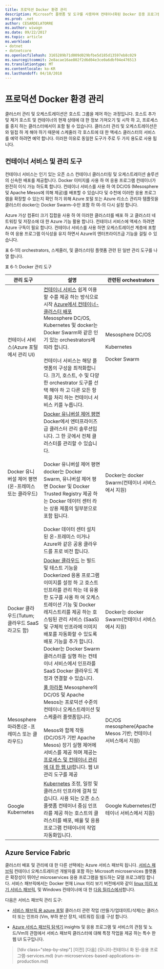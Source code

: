 ```yaml
---
title: 프로덕션 Docker 환경 관리
description: Microsoft 플랫폼 및 도구를 사용하여 컨테이너화된 Docker 응용 프로그램 수명 주기
ms.prod: .net
author: CESARDELATORRE
ms.author: wiwagn
ms.date: 09/22/2017
ms.topic: article
ms.workload:
- dotnet
- dotnetcore
ms.openlocfilehash: 3165289b71d009d029bfbe5d185d13597eb8c029
ms.sourcegitcommit: 2e8acae16ae802f2d6d04e3ce0a6dbf04e476513
ms.translationtype: MT
ms.contentlocale: ko-KR
ms.lasthandoff: 04/18/2018
---
```

# <a name="manage-production-docker-environments"></a>프로덕션 Docker 환경 관리

클러스터 관리 및 오케스트레이션은 호스트 그룹을 제어 하는 과정입니다. 호스트 추가 및 제거 호스트 및 컨테이너의 현재 상태에 대 한 정보 가져오기 및 시작 하 고, 프로세스를 중지 하는 클러스터에서이 포함 될 수 있습니다. 클러스터 관리 및 오케스트레이션은와 밀접 하 게 해야 하기 때문에 스케줄러 각 호스트에 대 한 액세스 클러스터의 서비스를 예약 하려면 예약 합니다. 이러한 이유로 동일한 도구가 주로 두 가지 용도로 사용 됩니다.

## <a name="container-service-and-management-tools"></a>컨테이너 서비스 및 관리 도구

컨테이너 서비스는 인기 있는 오픈 소스 컨테이너 클러스터링 및 오케스트레이션 솔루션의 신속한 배포를 제공합니다. Docker 이미지를 사용 하 여 응용 프로그램 컨테이너가 완전히 이식 가능 하도록 합니다. 컨테이너 서비스를 사용 하 여 DC/OS (Mesosphere 및 Apache Mesos에 의해 제공)를 배포할 수 있습니다 및 수천에 이러한 응용 프로그램을 확장할 수 있는지 확인 하기 위해 Azure 포털 또는 Azure 리소스 관리자 템플릿을 클러스터 docker는 Docker Swarm-수만 포함 하 여-의 다시 설정 합니다.

Azure 가상 컴퓨터 크기 집합을 사용 하 여 이러한 클러스터를 배포 하 고 클러스터 네트워킹 및 저장소에 대 한 Azure 기능 활용 합니다. 컨테이너 서비스에 액세스 하려면 Azure 구독이 필요 합니다. 컨테이너 서비스를 사용 하면 오케스트레이션 계층에 포함 하 여 응용 프로그램 이식성을 유지 하면서 Azure의 엔터프라이즈급 기능을 걸릴 수 있습니다.

표 6-1의 orchestrators, 스케줄러, 및 클러스터링 플랫폼 관련 된 일반 관리 도구를 나열 합니다.

표 6-1: Docker 관리 도구


| 관리 도구      | 설명           | 관련된 orchestrators |
|-----------------------|-----------------------|-----------------------|
| 컨테이너 서비스\(Azure 포털에서 관리 UI) | [컨테이너 서비스](https://azure.microsoft.com/en-us/services/container-service/) 쉽게 이용할 수를 제공 하는 방식으로 시작 [Azure에서 컨테이너-클러스터 배포](https://docs.microsoft.com/azure/container-service/dcos-swarm/container-service-deployment) Mesosphere DC/OS, Kubernetes 및 docker는 Docker Swarm와 같은 인기 있는 orchestrators에 따라 합니다. <br /><br /> 컨테이너 서비스는 해당 플랫폼의 구성을 최적화합니다. 크기, 호스트, 수 및 다양 한 orchestrator 도구를 선택 해야 하 고 다른 모든 항목을 처리 하는 컨테이너 서비스 키를 누릅니다. | Mesosphere DC/OS <br /><br /> Kubernetes <br /><br /> Docker Swarm |
| Docker 유니버설 제어 평면\(온-프레미스 또는 클라우드) | [Docker 유니버설 제어 평면](https://docs.docker.com/v1.11/ucp/overview/) Docker에서 엔터프라이즈급 클러스터 관리 솔루션입니다. 그 한 곳에서 전체 클러스터를 관리할 수 있습니다. <br /><br /> Docker 유니버설 제어 평면 docker는 Docker Swarm, 유니버설 제어 평면 Docker 및 Docker Trusted Registry 제공 하는 Docker 데이터 센터 라는 상용 제품의 일부분으로 포함 됩니다. <br /><br /> Docker 데이터 센터 설치 된 온-프레미스 이거나 Azure와 같은 공용 클라우드를 프로 비전 합니다. | Docker는 docker Swarm\(컨테이너 서비스에서 지원) |
| Docker 클라우드\(Tutum; 클라우드 SaaS 라고도 함) | [Docker 클라우드](https://docs.docker.com/docker-cloud/) 는 빌드 및 테스트 기능을 Dockerized 응용 프로그램 이미지를 설정 하 고 호스트 인프라를 관리 하는 데 유용한 도구를 사용 하 여 오케스트레이션 기능 및 Docker 레지스트리를 제공 하는 호스팅된 관리 서비스 (SaaS) 및 구체적 인프라에 이미지 배포를 자동화할 수 있도록 배포 기능을 추가 합니다. Docker는 Docker Swarm 클러스터를 실행 하는 컨테이너 서비스에서 인프라를 SaaS Docker 클라우드 계정과 연결할 수 있습니다. | Docker는 docker Swarm\(컨테이너 서비스에서 지원) |
| Mesosphere 마라톤\(온-프레미스 또는 클라우드) | [풀 마라톤](https://mesosphere.github.io/marathon/docs/marathon-ui.html) Mesosphere의 DC/OS 및 Apache Mesos는 프로덕션 수준의 컨테이너 오케스트레이션 및 스케줄러 플랫폼입니다. <br /><br /> Mesos와 함께 작동 (DC/OS가 기반 Apache Mesos) 장기 실행 제어에 서비스를 제공 하며 제공는 [프로세스 및 컨테이너 관리에 대 한 웹 UI](https://mesosphere.github.io/marathon/docs/marathon-ui.html)합니다. 웹 UI 관리 도구를 제공 | DC/OS mesosphere\(Apache Mesos 기반; 컨테이너 서비스에서 지원) |
| Google Kubernetes | [Kubernetes](http://kubernetes.io/docs/user-guide/ui/#dashboard-access) 조정, 일정 및 클러스터 인프라에 걸쳐 있습니다. 사용 되는 오픈 소스 플랫폼 컨테이너 중심 인프라를 제공 하는 호스트의 클러스터를 배포, 배율 및 응용 프로그램 컨테이너의 작업 자동화입니다. | Google Kubernetes\(컨테이너 서비스에서 지원) |

## <a name="azure-service-fabric"></a>Azure Service Fabric

클러스터 배포 및 관리에 대 한 다른 선택에는 Azure 서비스 패브릭 됩니다. [서비스 패브릭](https://azure.microsoft.com/en-us/services/service-fabric/) 컨테이너 오케스트레이션 개발자를 포함 하는 Microsoft microservices 플랫폼은 확장성이 뛰어난 microservices 응용 프로그램을 빌드하는 모델 프로그래밍 합니다. 서비스 패브릭에서는 Docker 현재 Linux 미리 보기 버전에서와 같이 [linux 미리 보기 서비스 패브릭](https://docs.microsoft.com/azure/service-fabric/service-fabric-deploy-anywhere), 및 Windows 컨테이너에 대 한 [다음 릴리스에서](https://docs.microsoft.com/azure/service-fabric/service-fabric-containers-overview)합니다.

다음은 서비스 패브릭 관리 도구:

-   [서비스 패브릭 용 azure 포털](https://docs.microsoft.com/azure/service-fabric/service-fabric-cluster-creation-via-portal) 클러스터 관련 작업 (만들기/업데이트/삭제)는 클러스터 또는 인프라 (Vm, 부하 분산 장치, 네트워킹 등)를 구성 합니다.

-   [Azure 서비스 패브릭 탐색기](https://docs.microsoft.com/azure/service-fabric/service-fabric-visualizing-your-cluster) insights 및 응용 프로그램 및 서비스의 관점 및 노드/Vm의 관점에서 서비스 패브릭 클러스터에 대해 특정 작업을 제공 하는 특수 한 웹 UI 도구입니다.


>[!div class="step-by-step"]
[이전] [다음] (모니터-컨테이너 화 된-응용 프로그램-services.md) (run-microservices-based-applications-in-production.md)
